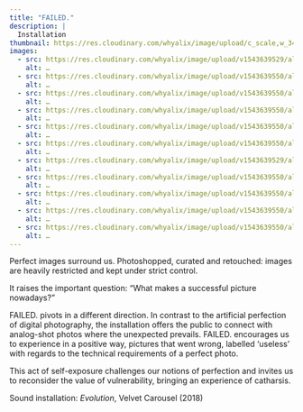 ```yaml
---
title: "FAILED."
description: |
  Installation
thumbnail: https://res.cloudinary.com/whyalix/image/upload/c_scale,w_342/v1543639632/alixlucas/failed/photoshopbanner.jpg
images:
  - src: https://res.cloudinary.com/whyalix/image/upload/v1543639529/alixlucas/failed/Failed-Exhibition-01.jpg
    alt: …
  - src: https://res.cloudinary.com/whyalix/image/upload/v1543639550/alixlucas/failed/Failed-Exhibition-02.jpg
    alt: …
  - src: https://res.cloudinary.com/whyalix/image/upload/v1543639550/alixlucas/failed/Failed-Exhibition-03.jpg
    alt: …
  - src: https://res.cloudinary.com/whyalix/image/upload/v1543639550/alixlucas/failed/Failed-Exhibition-04.jpg
    alt: …
  - src: https://res.cloudinary.com/whyalix/image/upload/v1543639550/alixlucas/failed/Failed-Exhibition-05.jpg
    alt: …
  - src: https://res.cloudinary.com/whyalix/image/upload/v1543639550/alixlucas/failed/Failed-Exhibition-06.jpg
    alt: …
  - src: https://res.cloudinary.com/whyalix/image/upload/v1543639529/alixlucas/failed/Failed-Process-01.jpg
    alt: …
  - src: https://res.cloudinary.com/whyalix/image/upload/v1543639550/alixlucas/failed/Failed-Process-02.jpg
    alt: …
  - src: https://res.cloudinary.com/whyalix/image/upload/v1543639550/alixlucas/failed/Failed-Process-03.jpg
    alt: …
  - src: https://res.cloudinary.com/whyalix/image/upload/v1543639550/alixlucas/failed/Failed-Process-04.jpg
    alt: …
  - src: https://res.cloudinary.com/whyalix/image/upload/v1543639550/alixlucas/failed/Failed-Process-05.jpg
    alt: …
---
```

Perfect images surround us. Photoshopped, curated and retouched: images are heavily restricted and kept under strict control. 

It raises the important question:
“What makes a successful picture nowadays?”

FAILED. pivots in a different direction. 
In contrast to the artificial perfection of digital photography, the installation offers the public to connect with analog-shot photos where the unexpected prevails. 
FAILED. encourages us to experience in a positive way, pictures that went wrong, labelled ‘useless’ with regards to the technical requirements of a perfect photo.  

This act of self-exposure challenges our notions of perfection and invites us to reconsider the value of vulnerability, bringing an experience of catharsis.


Sound installation: *Evolution*, Velvet Carousel (2018)

